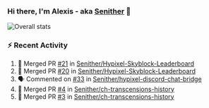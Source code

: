 ### Hi there, I'm Alexis - aka [Senither][website] 👋

![Overall stats](https://github-readme-stats.vercel.app/api?username=senither&theme=cobalt&show_icons=true&count_private=true)

### :zap: Recent Activity

<!--START_SECTION:activity-->
1. 🎉 Merged PR [#21](https://github.com/Senither/Hypixel-Skyblock-Leaderboard/pull/21) in [Senither/Hypixel-Skyblock-Leaderboard](https://github.com/Senither/Hypixel-Skyblock-Leaderboard)
2. 🎉 Merged PR [#20](https://github.com/Senither/Hypixel-Skyblock-Leaderboard/pull/20) in [Senither/Hypixel-Skyblock-Leaderboard](https://github.com/Senither/Hypixel-Skyblock-Leaderboard)
3. 🗣 Commented on [#33](https://github.com/Senither/hypixel-discord-chat-bridge/issues/33) in [Senither/hypixel-discord-chat-bridge](https://github.com/Senither/hypixel-discord-chat-bridge)
4. 🎉 Merged PR [#4](https://github.com/Senither/ch-transcensions-history/pull/4) in [Senither/ch-transcensions-history](https://github.com/Senither/ch-transcensions-history)
5. 🎉 Merged PR [#3](https://github.com/Senither/ch-transcensions-history/pull/3) in [Senither/ch-transcensions-history](https://github.com/Senither/ch-transcensions-history)
<!--END_SECTION:activity-->

[website]: https://senither.com
